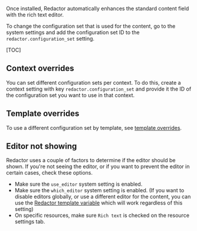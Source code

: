 Once installed, Redactor automatically enhances the standard content field with the rich text editor. 

To change the configuration set that is used for the content, go to the system settings and add the configuration set ID to the `redactor.configuration_set` setting.

[TOC]

## Context overrides

You can set different configuration sets per context. To do this, create a context setting with key `redactor.configuration_set` and provide it the ID of the configuration set you want to use in that context.

## Template overrides

To use a different configuration set by template, see [template overrides](Template).

## Editor not showing

Redactor uses a couple of factors to determine if the editor should be shown. If you're not seeing the editor, or if you want to prevent the editor in certain cases, check these options.

- Make sure the `use_editor` system setting is enabled.
- Make sure the `which_editor` system setting is enabled. (If you want to disable editors globally, or use a different editor for the content, you can use the [Redactor template variable](Template_Variables) which will work regardless of this setting)
- On specific resources, make sure `Rich text` is checked on the resource settings tab.
 